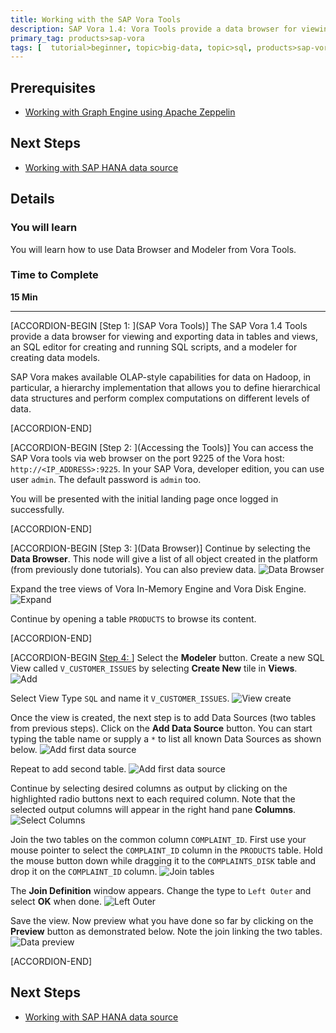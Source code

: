 ```yaml
---
title: Working with the SAP Vora Tools
description: SAP Vora 1.4: Vora Tools provide a data browser for viewing and exporting data in tables and views, an SQL editor for creating and running SQL scripts, and a modeler for creating data models
primary_tag: products>sap-vora
tags: [  tutorial>beginner, topic>big-data, topic>sql, products>sap-vora ]
---
```


## Prerequisites  
 - [Working with Graph Engine using Apache Zeppelin](http://www.sap.com/developer/tutorials/vora-ova-zeppelin4.html)


## Next Steps
 - [Working with SAP HANA data source](https://www.sap.com/developer/tutorials/vora-ova-hana-datasource.html)

## Details
### You will learn  
You will learn how to use Data Browser and Modeler from Vora Tools.

### Time to Complete
**15 Min**

---

[ACCORDION-BEGIN [Step 1: ](SAP Vora Tools)]
The SAP Vora 1.4 Tools provide a data browser for viewing and exporting data in tables and views, an SQL editor for creating and running SQL scripts, and a modeler for creating data models.

SAP Vora makes available OLAP-style capabilities for data on Hadoop, in particular, a hierarchy implementation that allows you to define hierarchical data structures and perform complex computations on different levels of data.


[ACCORDION-END]

[ACCORDION-BEGIN [Step 2: ](Accessing the Tools)]
You can access the SAP Vora tools via web browser on the port 9225 of the Vora host: `http://<IP_ADDRESS>:9225`. In your SAP Vora, developer edition, you can use user `admin`. The default password is `admin` too.

You will be presented with the initial landing page once logged in successfully.


[ACCORDION-END]


[ACCORDION-BEGIN [Step 3: ](Data Browser)]
Continue by selecting the **Data Browser**. This node will give a list of all object created in the platform (from previously done tutorials). You can also preview data.
![Data Browser](vtools_02_14.jpg)

Expand the tree views of Vora In-Memory Engine and Vora Disk Engine.
![Expand](vtools_03_14.jpg)

Continue by opening a table `PRODUCTS` to browse its content.


[ACCORDION-END]

[ACCORDION-BEGIN [Step 4: ](Modeler)]
Select the **Modeler** button. Create a new SQL View called `V_CUSTOMER_ISSUES` by selecting **Create New** tile in **Views**.
![Add](vtools_07_14.jpg)

Select View Type `SQL` and name it `V_CUSTOMER_ISSUES`.
![View create](vtools_08_14.jpg)

Once the view is created, the next step is to add Data Sources (two tables from previous steps). Click on the **Add Data Source** button. You can start typing the table name or supply a `*` to list all known Data Sources as shown below.
![Add first data source](vtools_09_14.jpg)

Repeat to add second table.
![Add first data source](vtools_10_14.jpg)

Continue by selecting desired columns as output by clicking on the highlighted radio buttons next to each required column. Note that the selected output columns will appear in the right hand pane **Columns**.
![Select Columns](vtools_11_14.jpg)

Join the two tables on the common column `COMPLAINT_ID`. First use your mouse pointer to select the `COMPLAINT_ID` column in the `PRODUCTS` table. Hold the mouse button down while dragging it to the `COMPLAINTS_DISK` table and drop it on the `COMPLAINT_ID` column.
![Join tables](vtools_12_14.jpg)

The **Join Definition** window appears. Change the type to `Left Outer` and select **OK** when done.
![Left Outer](vtools_13_14.jpg)

Save the view. Now preview what you have done so far by clicking on the **Preview** button as demonstrated below. Note the join linking the two tables.
![Data preview](vtools_15_14.jpg)


[ACCORDION-END]


## Next Steps
- [Working with SAP HANA data source](https://www.sap.com/developer/tutorials/vora-ova-hana-datasource.html)
